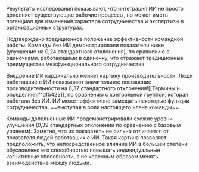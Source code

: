 
Результаты исследования показывают, что интеграция ИИ не просто дополняет существующие рабочие процессы, но может иметь потенциал для изменения характера сотрудничества и экспертизы в организационных структурах.

Подтверждено традиционное положение эффективности командной работы. 
Команды без ИИ демонстрировали показатели ниже (улучшение на 0,24 стандартного отклонения), по сравнению с одиночками, работающими в
одиночку, что отражает традиционные преимущества межфункционального сотрудничества. 

Внедрение ИИ кардинально меняет картину производительности.
Люди работавшие с ИИ показывают значительное повышение производительности на 0,37 стандартного отклонения![[Термины и определния#^df5423]], по сравнению с контрольной группой, которая работала без ИИ.
ИИ может эффективно замещать некоторые функции сотрудничества, ==выступая в роли настоящего члена команды==.

Команды дополненные ИИ продемонстрировали схожие уровни улучшения (0,39 стандартных отклонений по сравнению с базовым уровнем). 
Заметно, что их показатель не сильно отличается от показателя людей работавших с ИИ. 
Такая картина позволяет предположить, что непосредственное влияние ИИ в большей степени обусловлено его способностью повышать индивидуальные когнитивные способности, а не коренным образом менять взаимодействие между людьми. 




